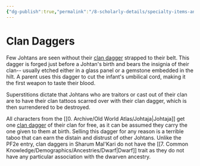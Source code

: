 ```yaml
---
{"dg-publish":true,"permalink":"/8-scholarly-details/specialty-items-and-materials/weapons/clan-daggers/","noteIcon":""}
---
```


# Clan Daggers

Few Johtans are seen without their [clan dagger](https://2e.aonprd.com/Weapons.aspx?ID=13) strapped to their belt. This dagger is forged just before a Johtan's birth and bears the insignia of their clan-- usually etched either in a glass panel or a gemstone embedded in the hilt. A parent uses this dagger to cut the infant's umbilical cord, making it the first weapon to taste their blood. 

Superstitions dictate that Johtans who are traitors or cast out of their clan are to have their clan tattoos scarred over with their clan dagger, which is then surrendered to be destroyed. 

All characters from the [[0. Archive/Old World Atlas/Johtaja\|Johtaja]] get one [clan dagger](https://2e.aonprd.com/Weapons.aspx?ID=13) of their clan for free, as it can be assumed they carry the one given to them at birth. Selling this dagger for any reason is a terrible taboo that can earn the distain and distrust of other Johtans. Unlike the PF2e entry, clan daggers in Sharum Mal'Kari do not have the [[7. Common Knowledge/Demographics/Ancestries/Dwarf\|Dwarf]] trait as they do not have any particular association with the dwarven ancestry. 